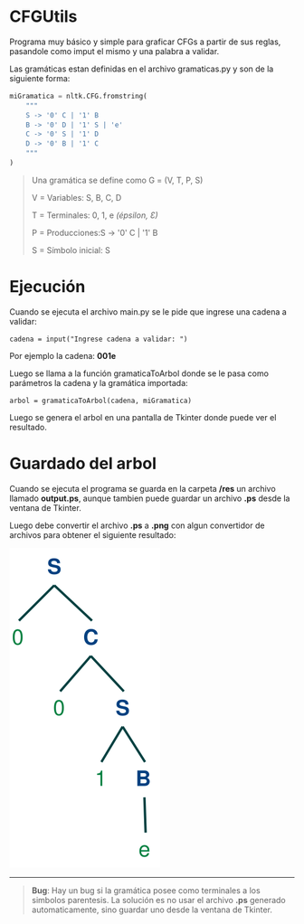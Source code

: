 # CFGUtils

Programa muy básico y simple para graficar CFGs a partir de sus reglas, pasandole como imput el mismo y una palabra a validar.

Las gramáticas estan definidas en el archivo gramaticas.py y son de la siguiente forma:

```python
miGramatica = nltk.CFG.fromstring(
    """
    S -> '0' C | '1' B
    B -> '0' D | '1' S | 'e'
    C -> '0' S | '1' D
    D -> '0' B | '1' C
    """
)
```
> Una gramática se define como G = (V, T, P, S)
>
> V = Variables: S, B, C, D
>
> T = Terminales: 0, 1, e *(épsilon, Ɛ)*
>
> P = Producciones:S -> '0' C | '1' B
>
> S = Símbolo inicial: S


# Ejecución

Cuando se ejecuta el archivo main.py se le pide que ingrese una cadena a validar:
```
cadena = input("Ingrese cadena a validar: ")
```
Por ejemplo la cadena: **001e**

Luego se llama a la función gramaticaToArbol donde se le pasa como parámetros la cadena y la gramática importada:
```
arbol = gramaticaToArbol(cadena, miGramatica)
```
Luego se genera el arbol en una pantalla de Tkinter donde puede ver el resultado.

# Guardado del arbol

Cuando se ejecuta el programa se guarda en la carpeta **/res** un archivo llamado **output.ps**, aunque tambien puede guardar un archivo **.ps** desde la ventana de Tkinter.

Luego debe convertir el archivo **.ps** a **.png** con algun convertidor de archivos para obtener el siguiente resultado:

![Resultado.png](https://raw.githubusercontent.com/alexismorison95/CFGUtils/master/imagenes/output.png) 

-----

> **Bug**: Hay un bug si la gramática posee como terminales a los simbolos parentesis. La solución es no usar el archivo **.ps** generado automaticamente, sino guardar uno desde la ventana de Tkinter.